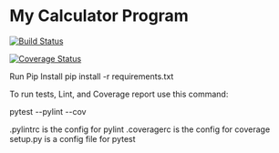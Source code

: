 # My Calculator Program
[![Build Status](https://app.travis-ci.com/mhafeez637/calc2.svg?branch=history)](https://app.travis-ci.com/mhafeez637/calc2)

[![Coverage Status](https://coveralls.io/repos/github/mhafeez637/calc2/badge.svg?branch=main)](https://coveralls.io/github/mhafeez637/calc2?branch=main)

Run Pip Install pip install -r requirements.txt

To run tests, Lint, and Coverage report use this command:

pytest --pylint --cov

.pylintrc is the config for pylint .coveragerc is the config for coverage setup.py is a config file for pytest